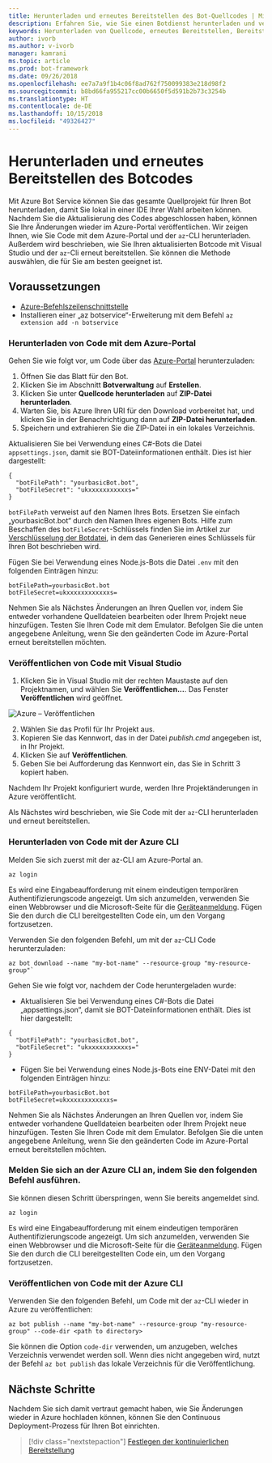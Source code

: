 ```yaml
---
title: Herunterladen und erneutes Bereitstellen des Bot-Quellcodes | Microsoft-Dokumentation
description: Erfahren Sie, wie Sie einen Botdienst herunterladen und veröffentlichen.
keywords: Herunterladen von Quellcode, erneutes Bereitstellen, Bereitstellen, ZIP-Datei, Veröffentlichen
author: ivorb
ms.author: v-ivorb
manager: kamrani
ms.topic: article
ms.prod: bot-framework
ms.date: 09/26/2018
ms.openlocfilehash: ee7a7a9f1b4c06f8ad762f750099383e218d98f2
ms.sourcegitcommit: b8bd66fa955217cc00b6650f5d591b2b73c3254b
ms.translationtype: HT
ms.contentlocale: de-DE
ms.lasthandoff: 10/15/2018
ms.locfileid: "49326427"
---
```

# <a name="download-and-redeploy-bot-code"></a>Herunterladen und erneutes Bereitstellen des Botcodes
Mit Azure Bot Service können Sie das gesamte Quellprojekt für Ihren Bot herunterladen, damit Sie lokal in einer IDE Ihrer Wahl arbeiten können. Nachdem Sie die Aktualisierung des Codes abgeschlossen haben, können Sie Ihre Änderungen wieder im Azure-Portal veröffentlichen. Wir zeigen Ihnen, wie Sie Code mit dem Azure-Portal und der `az`-CLI herunterladen. Außerdem wird beschrieben, wie Sie Ihren aktualisierten Botcode mit Visual Studio und der `az`-Cli erneut bereitstellen. Sie können die Methode auswählen, die für Sie am besten geeignet ist.

## <a name="prerequisites"></a>Voraussetzungen
- [Azure-Befehlszeilenschnittstelle](https://docs.microsoft.com/en-us/cli/azure/?view=azure-cli-latest)
- Installieren einer „az botservice“-Erweiterung mit dem Befehl `az extension add -n botservice`

### <a name="download-code-using-the-azure-portal"></a>Herunterladen von Code mit dem Azure-Portal
Gehen Sie wie folgt vor, um Code über das [Azure-Portal](https://portal.azure.com) herunterzuladen:
1. Öffnen Sie das Blatt für den Bot.
1. Klicken Sie im Abschnitt **Botverwaltung** auf **Erstellen**.
1. Klicken Sie unter **Quellcode herunterladen** auf **ZIP-Datei herunterladen**.
1. Warten Sie, bis Azure Ihren URI für den Download vorbereitet hat, und klicken Sie in der Benachrichtigung dann auf **ZIP-Datei herunterladen**.
1. Speichern und extrahieren Sie die ZIP-Datei in ein lokales Verzeichnis.

Aktualisieren Sie bei Verwendung eines C#-Bots die Datei `appsettings.json`, damit sie BOT-Dateiinformationen enthält. Dies ist hier dargestellt:

```
{
  "botFilePath": "yourbasicBot.bot",
  "botFileSecret": "ukxxxxxxxxxxxs="
}
```
`botFilePath` verweist auf den Namen Ihres Bots. Ersetzen Sie einfach „yourbasicBot.bot“ durch den Namen Ihres eigenen Bots. Hilfe zum Beschaffen des `botFileSecret`-Schlüssels finden Sie im Artikel zur [Verschlüsselung der Botdatei](https://aka.ms/bot-file-encryption), in dem das Generieren eines Schlüssels für Ihren Bot beschrieben wird.


Fügen Sie bei Verwendung eines Node.js-Bots die Datei `.env` mit den folgenden Einträgen hinzu:
```
botFilePath=yourbasicBot.bot
botFileSecret=ukxxxxxxxxxxxxs=
```

Nehmen Sie als Nächstes Änderungen an Ihren Quellen vor, indem Sie entweder vorhandene Quelldateien bearbeiten oder Ihrem Projekt neue hinzufügen. Testen Sie Ihren Code mit dem Emulator. Befolgen Sie die unten angegebene Anleitung, wenn Sie den geänderten Code im Azure-Portal erneut bereitstellen möchten.

### <a name="publish-code-using-visual-studio"></a>Veröffentlichen von Code mit Visual Studio
1. Klicken Sie in Visual Studio mit der rechten Maustaste auf den Projektnamen, und wählen Sie **Veröffentlichen...**. Das Fenster **Veröffentlichen** wird geöffnet.

![Azure – Veröffentlichen](~/media/azure-bot-build/azure-csharp-publish.png)

2. Wählen Sie das Profil für Ihr Projekt aus.
3. Kopieren Sie das Kennwort, das in der Datei _publish.cmd_ angegeben ist, in Ihr Projekt.
4. Klicken Sie auf **Veröffentlichen**.
5. Geben Sie bei Aufforderung das Kennwort ein, das Sie in Schritt 3 kopiert haben.   

Nachdem Ihr Projekt konfiguriert wurde, werden Ihre Projektänderungen in Azure veröffentlicht. 

Als Nächstes wird beschrieben, wie Sie Code mit der `az`-CLI herunterladen und erneut bereitstellen.

### <a name="download-code-using-azure-cli"></a>Herunterladen von Code mit der Azure CLI

Melden Sie sich zuerst mit der az-CLI am Azure-Portal an.

```azcli
az login
```

Es wird eine Eingabeaufforderung mit einem eindeutigen temporären Authentifizierungscode angezeigt. Um sich anzumelden, verwenden Sie einen Webbrowser und die Microsoft-Seite für die [Geräteanmeldung](https://microsoft.com/devicelogin). Fügen Sie den durch die CLI bereitgestellten Code ein, um den Vorgang fortzusetzen.

Verwenden Sie den folgenden Befehl, um mit der `az`-CLI Code herunterzuladen:
```azcli
az bot download --name "my-bot-name" --resource-group "my-resource-group"`
```
Gehen Sie wie folgt vor, nachdem der Code heruntergeladen wurde:
- Aktualisieren Sie bei Verwendung eines C#-Bots die Datei „appsettings.json“, damit sie BOT-Dateiinformationen enthält. Dies ist hier dargestellt:

```
{
  "botFilePath": "yourbasicBot.bot",
  "botFileSecret": "ukxxxxxxxxxxxs="
}
```

- Fügen Sie bei Verwendung eines Node.js-Bots eine ENV-Datei mit den folgenden Einträgen hinzu:

```
botFilePath=yourbasicBot.bot
botFileSecret=ukxxxxxxxxxxxxs=
```

Nehmen Sie als Nächstes Änderungen an Ihren Quellen vor, indem Sie entweder vorhandene Quelldateien bearbeiten oder Ihrem Projekt neue hinzufügen. Testen Sie Ihren Code mit dem Emulator. Befolgen Sie die unten angegebene Anleitung, wenn Sie den geänderten Code im Azure-Portal erneut bereitstellen möchten.

### <a name="login-to-azure-cli-by-running-the-following-command"></a>Melden Sie sich an der Azure CLI an, indem Sie den folgenden Befehl ausführen.
Sie können diesen Schritt überspringen, wenn Sie bereits angemeldet sind.

```azcli
az login
```
Es wird eine Eingabeaufforderung mit einem eindeutigen temporären Authentifizierungscode angezeigt. Um sich anzumelden, verwenden Sie einen Webbrowser und die Microsoft-Seite für die [Geräteanmeldung](https://microsoft.com/devicelogin). Fügen Sie den durch die CLI bereitgestellten Code ein, um den Vorgang fortzusetzen.

### <a name="publish-code-using-azure-cli"></a>Veröffentlichen von Code mit der Azure CLI
Verwenden Sie den folgenden Befehl, um Code mit der `az`-CLI wieder in Azure zu veröffentlichen:
```azcli
az bot publish --name "my-bot-name" --resource-group "my-resource-group" --code-dir <path to directory> 
```

Sie können die Option `code-dir` verwenden, um anzugeben, welches Verzeichnis verwendet werden soll. Wenn dies nicht angegeben wird, nutzt der Befehl `az bot publish` das lokale Verzeichnis für die Veröffentlichung.

## <a name="next-steps"></a>Nächste Schritte
Nachdem Sie sich damit vertraut gemacht haben, wie Sie Änderungen wieder in Azure hochladen können, können Sie den Continuous Deployment-Prozess für Ihren Bot einrichten.

> [!div class="nextstepaction"]
> [Festlegen der kontinuierlichen Bereitstellung](bot-service-build-continuous-deployment.md)
